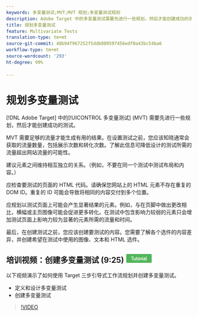 ```yaml
---
keywords: 多变量测试;MVT;MVT 规划;多变量测试规则
description: Adobe Target 中的多变量测试需要先进行一些规划，然后才能创建成功的测试。
title: 规划多变量测试
feature: Multivariate Tests
translation-type: tm+mt
source-git-commit: 48b94f967252f5ddb009597456edf0a43bc54ba6
workflow-type: tm+mt
source-wordcount: '293'
ht-degree: 99%

---
```



# 规划多变量测试

[!DNL Adobe Target] 中的[!UICONTROL 多变量测试] (MVT) 需要先进行一些规划，然后才能创建成功的测试。

MVT 需要足够的流量才能生成有用的结果。在设置测试之前，您应该知晓通常会获取的流量数量，包括展示次数和转化次数。了解此信息可降低设计的测试所需的流量超出网站流量的可能性。

建议元素之间维持相互独立的关系。（例如，不要在同一个测试中测试布局和内容。）

应检查要测试的页面的 HTML 代码。请确保您网站上的 HTML 元素不存在重复的 DOM ID。重复的 ID 可能会导致将相同的内容交付到多个位置。

应规划以测试页面上可能会产生显著结果的元素。例如，与在页脚中做出更改相比，横幅或主页图像可能会促进更多转化。在测试中包含影响力较弱的元素只会增加测试页面上影响力较为显著的元素所需的流量和时间。

最后，在创建测试之前，您应该创建要测试的内容。您需要了解各个选件的内容差异，并创建希望在测试中使用的图像、文本和 HTML 选件。

## 培训视频：创建多变量测试 (9:25)  ![教程徽章](/help/assets/tutorial.png)

以下视频演示了如何使用 Target 三步引导式工作流规划并创建多变量测试。

* 定义和设计多变量测试
* 创建多变量测试

>[!VIDEO](https://video.tv.adobe.com/v/17395)